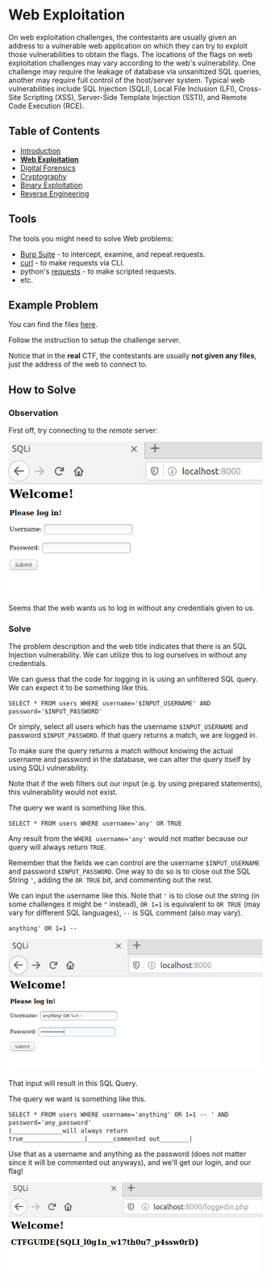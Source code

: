 # Web Exploitation
On web exploitation challenges, the contestants are usually given an address to a vulnerable web application on which they can try to exploit those vulnerabilities to obtain the flags. The locations of the flags on web exploitation challenges may vary according to the web's vulnerability. One challenge may require the leakage of database via unsanitized SQL queries, another may require full control of the host/server system. Typical web vulnerabilities include SQL Injection (SQLI), Local File Inclusion (LFI), Cross-Site Scripting (XSS), Server-Side Template Injection (SSTI), and Remote Code Execution (RCE).

## Table of Contents
- [Introduction](../introduction.md)
- **[Web Exploitation](../web/web.md)**
- [Digital Forensics](../foren/foren.md)
- [Cryptography](../crypto/crypto.md)
- [Binary Exploitation](../pwn/pwn.md)
- [Reverse Engineering](../rev/rev.md)

## Tools
The tools you might need to solve Web problems:
- [Burp Suite](https://portswigger.net/burp) - to intercept, examine, and repeat requests.
- [curl](https://curl.haxx.se/) - to make requests via CLI.
- python's [requests](https://requests.readthedocs.io/en/master/) - to make scripted requests.
- etc.

## Example Problem
You can find the files [here](./example/README.md).

Follow the instruction to setup the challenge server.

Notice that in the **real** CTF, the contestants are usually **not given any files**, just the address of the web to connect to.

## How to Solve
### Observation

First off, try connecting to the *remote* server:

![ss1](./ss/ss1.png "Screenshot 1")

Seems that the web wants us to log in without any credentials given to us.

### Solve
The problem description and the web title indicates that there is an SQL Injection vulnerability. We can utilize this to log ourselves in without any credentials.

We can guess that the code for logging in is using an unfiltered SQL query. We can expect it to be something like this.
```
SELECT * FROM users WHERE username='$INPUT_USERNAME' AND password='$INPUT_PASSWORD'
```
Or simply, select all users which has the username `$INPUT_USERNAME` and password `$INPUT_PASSWORD`. If that query returns a match, we are logged in.

To make sure the query returns a match without knowing the actual username and password in the database, we can alter the query itself by using SQLI vulnerability.

Note that if the web filters out our input (e.g. by using prepared statements), this vulnerability would not exist.

The query we want is something like this.
```
SELECT * FROM users WHERE username='any' OR TRUE
```
Any result from the `WHERE username='any'` would not matter because our query will always return `TRUE`.

Remember that the fields we can control are the username `$INPUT_USERNAME` and password `$INPUT_PASSWORD`. One way to do so is to close out the SQL String `'`, adding the `OR TRUE` bit, and commenting out the rest.

We can input the username like this. Note that `'` is to close out the string (in some challenges it might be `"` instead), `OR 1=1` is equivalent to `OR TRUE` (may vary for different SQL languages), ` -- ` is SQL comment (also may vary).
```
anything' OR 1=1 -- 
```

![ss2](./ss/ss2.png "Screenshot 2")


That input will result in this SQL Query.

The query we want is something like this.
```
SELECT * FROM users WHERE username='anything' OR 1=1 -- ' AND password='any_password'
|______________will always return true_________________|_______commented out________|
```

Use that as a username and anything as the password (does not matter since it will be commented out anyways), and we'll get our login, and our flag!

![ss3](./ss/ss3.png "Screenshot 3")
